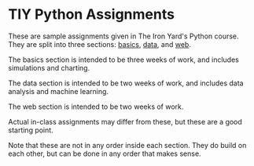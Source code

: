 # TIY Python Assignments

These are sample assignments given in The Iron Yard's Python course. They are 
split into three sections: [basics][], [data][], and [web][].

The basics section is intended to be three weeks of work, and includes 
simulations and charting.

The data section is intended to be two weeks of work, and includes data
analysis and machine learning.

The web section is intended to be two weeks of work.

Actual in-class assignments may differ from these, but these are a good 
starting point.

Note that these are not in any order inside each section. They do build on
each other, but can be done in any order that makes sense.

[basics]: basics/
[data]: data/
[web]: web/
